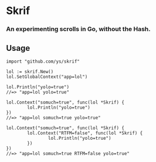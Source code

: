# Skrif

### An experimenting scrolls in Go, without the Hash.

## Usage

```golang
import "github.com/ys/skrif"

lol := skrif.New()
lol.SetGlobalContext("app=lol")

lol.Println("yolo=true") 
//=> "app=lol yolo=true"

lol.Context("somuch=true", func(lol *Skrif) {
        lol.Println("yolo=true") 
})
//=> "app=lol somuch=true yolo=true"

lol.Context("somuch=true", func(lol *Skrif) {
        lol.Context("RTFM=false", func(lol *Skrif) {
                lol.Println("yolo=true") 
        })
})
//=> "app=lol somuch=true RTFM=false yolo=true"
```